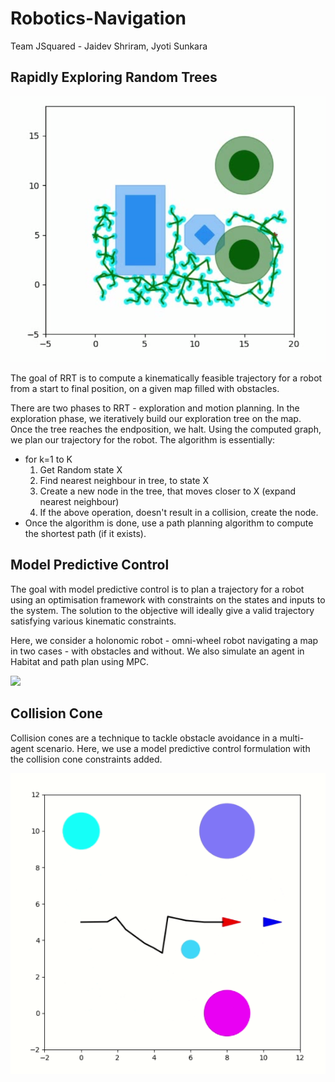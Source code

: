 # Robotics-Navigation
Team JSquared - Jaidev Shriram, Jyoti Sunkara

## Rapidly Exploring Random Trees

![](RRT/aaaa.png)

The goal of RRT is to compute a kinematically feasible trajectory for a robot from a start to final position, on a given map filled with obstacles.

There are two phases to RRT - exploration and motion planning. In the exploration phase, we iteratively build our exploration tree on the map. Once the tree reaches the endposition, we halt. Using the computed graph, we plan our trajectory for the robot. The algorithm is essentially:

- for k=1 to K
    1. Get Random state X 
    2. Find nearest neighbour in tree, to state X
    3. Create a new node in the tree, that moves closer to X (expand nearest neighbour)
    4. If the above operation, doesn't result in a collision, create the node.
- Once the algorithm is done, use a path planning algorithm to compute the shortest path (if it exists).

## Model Predictive Control

The goal with model predictive control is to plan a trajectory for a robot using an optimisation framework with constraints on the states and inputs to the system. The solution to the objective will ideally give a valid trajectory satisfying various kinematic constraints.

Here, we consider a holonomic robot - omni-wheel robot navigating a map in two cases - with obstacles and without. We also simulate an agent in Habitat and path plan using MPC.

![](MPC/rgb_trajectory.gif)

## Collision Cone 

Collision cones are a technique to tackle obstacle avoidance in a multi-agent scenario. Here, we use a model predictive control formulation with the collision cone constraints added.

![](VO/4.png)